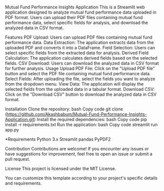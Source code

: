 Mutual Fund Performance Insights Application
This is a Streamlit web application designed to analyze mutual fund performance data uploaded in PDF format. Users can upload their PDF files containing mutual fund performance data, select specific fields for analysis, and download the analyzed data in CSV format.

Features
PDF Upload: Users can upload PDF files containing mutual fund performance data.
Data Extraction: The application extracts data from the uploaded PDF and converts it into a DataFrame.
Field Selection: Users can select specific fields from the extracted data for analysis.
Derived Field Calculation: The application calculates derived fields based on the selected fields.
CSV Download: Users can download the analyzed data in CSV format for further analysis.
Usage
Upload PDF File: Click on the "Upload PDF file" button and select the PDF file containing mutual fund performance data.
Select Fields: After uploading the file, select the fields you want to analyze from the dropdown menu.
View Data: The application will display the selected fields from the uploaded data in a tabular format.
Download CSV: Click on the "Download CSV" button to download the analyzed data in CSV format.


Installation
Clone the repository:
bash
Copy code
git clone (https://github.com/Akashbabum/Mutual-Fund-Performance-Insights-Application.git)
Install the required dependencies:
bash
Copy code
pip install -r requirements.txt
Run the application:
bash
Copy code
streamlit run app.py

*Requirements
Python 3.x
Streamlit
pandas
PyPDF2


Contribution
Contributions are welcome! If you encounter any issues or have suggestions for improvement, feel free to open an issue or submit a pull request.

License
This project is licensed under the MIT License.

You can customize this template according to your project's specific details and requirements.
